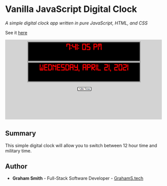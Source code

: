 # Vanilla JavaScript Digital Clock

*A simple digital clock app written in pure JavaScript, HTML, and CSS*

See it [here](https://kendric84.github.io/DigitalClock/)

![App Screenshot](ss.png)

## Summary
This simple digital clock will allow you to switch between 12 hour time and military time.

## Author
- **Graham Smith** - Full-Stack Software Developer - [GrahamS.tech](https://www.grahams.tech)